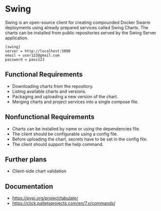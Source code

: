 # Swing
Swing is an open-source client for creating compounded Docker Swarm deployments using already prepared services called Swing Charts. The charts can be installed from public repositories served by the Swing Server application.

```
[swing]
server = http://localhost:5000
email = user123@gmail.com
password = pass123
```

## Functional Requirements
- Downloading charts from the repository.
- Listing available charts and versions.
- Packaging and uploading a new version of the chart.
- Merging charts and project services into a single compose file.

## Nonfunctional Requirements
- Charts can be installed by name or using the dependencies file.
- The client should be configurable using a config file.
- Before uploading the chart, secrets have to be set in the config file.
- The client should support the help command.

## Further plans
- Client-side chart validation

## Documentation
- https://pypi.org/project/tabulate/
- https://click.palletsprojects.com/en/7.x/commands/
